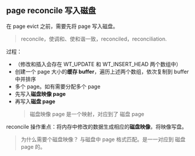 ## page reconcile 写入磁盘

在 page evict 之前，需要先将 page 写入磁盘。

> reconcile，使调和、使和谐一致，reconciled，reconciliation.

过程：
- （修改和插入会存在 WT_UPDATE 和 WT_INSERT_HEAD 两个数组中）
- 创建一个 page 大小的**缓存 buffer**，遍历上述两个数组，依次复制到 buffer 中并排序
- 多个 page。如有需要分配多个 page
- 先写入**磁盘映像 page**
- 再写入**磁盘 page**
    > 磁盘映像 page 是一个映射，对应到了 磁盘 page
    
reconcile 操作重点：将内存中修改的数据生成相应的**磁盘映像**，将映像写盘。


> 为什么需要个磁盘映像？
> 与磁盘中 page 格式匹配。是一一对应到 磁盘 page 的。